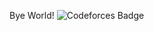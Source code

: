 Bye World!
![Codeforces Badge](https://codeforces-readme-stats.vercel.app/api/badge?username=Mythikos)
